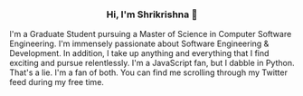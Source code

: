 <h3 align="center"> Hi, I'm Shrikrishna 👋</h3>

I'm a Graduate Student pursuing a Master of Science in Computer Software Engineering. I'm immensely passionate about Software Engineering & Development. In addition, I take up anything and everything that I find exciting and pursue relentlessly. I'm a JavaScript fan, but I dabble in Python. That's a lie. I'm a fan of both. You can find me scrolling through my Twitter feed during my free time. 


<!--
**falcon-head/falcon-head** is a ✨ _special_ ✨ repository because its `README.md` (this file) appears on your GitHub profile.

Here are some ideas to get you started:

- 🔭 I’m currently working on ...
- 🌱 I’m currently learning ...
- 👯 I’m looking to collaborate on ...
- 🤔 I’m looking for help with ...
- 💬 Ask me about ...
- 📫 How to reach me: ...
- 😄 Pronouns: ...
- ⚡ Fun fact: ...
-->
